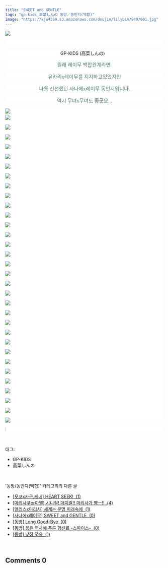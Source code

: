 ```yaml
---
title: "SWEET and GENTLE"
tags: "gp-kids 高菜しんの 동방／동인지(백합)"
image: "https://kjw4569.s3.amazonaws.com/doujin/lilybin/949/001.jpg"
---
```

<div class="article">
<div class="area_view">
<p style="text-align: justify; background: white"><img src="{{ site.imgserver3 }}/lilybin/949/001.jpg"/><span style="color:#557a74; font-family:돋움; font-size:9pt">
</span></p><p style="text-align: center; background: white"><br/></p><p style="text-align: center; background: white">GP-KIDS (高菜しんの) 
 </p><p style="text-align: center; background: white"><span style="color:#557a74"><span style="font-family:돋움체; font-size:12pt">원래 레이무 백합관계라면 </span><span style="font-family:Times New Roman; font-size:9pt">
</span></span></p><p style="text-align: center; background: white"><span style="color:#557a74"><span style="font-family:돋움체; font-size:12pt">유카리x레이무를 지지하고있었지만</span><span style="font-family:Times New Roman; font-size:9pt">
</span></span></p><p style="text-align: center; background: white"><span style="color:#557a74"><span style="font-family:돋움체; font-size:12pt">나름 신선했던 사나에x레이무 동인지입니다.</span><span style="font-family:Times New Roman; font-size:9pt">
</span></span></p><p style="text-align: center; background: white"><span style="color:#557a74"><span style="font-family:돋움체; font-size:12pt">역시 무녀x무녀도 좋군요...</span><span style="font-family:Times New Roman; font-size:9pt">
</span></span></p><p style="text-align: justify; background: white"><img src="{{ site.imgserver3 }}/lilybin/949/002.jpg"/><span style="color:#557a74; font-family:돋움; font-size:9pt"><br/><img src="{{ site.imgserver3 }}/lilybin/949/003.jpg"/><br/><br/><img src="{{ site.imgserver3 }}/lilybin/949/004.jpg"/><br/><br/><img src="{{ site.imgserver3 }}/lilybin/949/005.jpg"/><br/><br/><img src="{{ site.imgserver3 }}/lilybin/949/006.jpg"/><br/><br/><img src="{{ site.imgserver3 }}/lilybin/949/007.jpg"/><br/><br/><img src="{{ site.imgserver3 }}/lilybin/949/008.jpg"/><br/><br/><img src="{{ site.imgserver3 }}/lilybin/949/009.jpg"/><br/><br/><img src="{{ site.imgserver3 }}/lilybin/949/010.jpg"/><br/><br/><img src="{{ site.imgserver3 }}/lilybin/949/011.jpg"/><br/><br/><img src="{{ site.imgserver3 }}/lilybin/949/012.jpg"/><br/><br/><img src="{{ site.imgserver3 }}/lilybin/949/013.jpg"/><br/><br/><img src="{{ site.imgserver3 }}/lilybin/949/014.jpg"/><br/><br/><img src="{{ site.imgserver3 }}/lilybin/949/015.jpg"/><br/><br/><img src="{{ site.imgserver3 }}/lilybin/949/016.jpg"/><br/><br/><img src="{{ site.imgserver3 }}/lilybin/949/017.jpg"/><br/><br/><img src="{{ site.imgserver3 }}/lilybin/949/018.jpg"/><br/><br/><img src="{{ site.imgserver3 }}/lilybin/949/019.jpg"/><br/><br/><img src="{{ site.imgserver3 }}/lilybin/949/020.jpg"/><br/><br/><img src="{{ site.imgserver3 }}/lilybin/949/021.jpg"/><br/><br/><img src="{{ site.imgserver3 }}/lilybin/949/022.jpg"/><br/><br/><img src="{{ site.imgserver3 }}/lilybin/949/023.jpg"/><br/><br/><img src="{{ site.imgserver3 }}/lilybin/949/024.jpg"/><br/><br/><img src="{{ site.imgserver3 }}/lilybin/949/025.jpg"/><br/><br/><img src="{{ site.imgserver3 }}/lilybin/949/026.jpg"/><br/><br/><img src="{{ site.imgserver3 }}/lilybin/949/027.jpg"/><br/><br/><img src="{{ site.imgserver3 }}/lilybin/949/028.jpg"/><br/><br/><img src="{{ site.imgserver3 }}/lilybin/949/029.jpg"/><br/><br/><img src="{{ site.imgserver3 }}/lilybin/949/030.jpg"/><br/><br/><img src="{{ site.imgserver3 }}/lilybin/949/031.jpg"/><br/><br/><img src="{{ site.imgserver3 }}/lilybin/949/032.jpg"/><br/><br/><img src="{{ site.imgserver3 }}/lilybin/949/033.jpg"/><br/><br/><img src="{{ site.imgserver3 }}/lilybin/949/034.jpg"/>
</span></p><p style="text-align: justify; background: white"><span style="color:#557a74; font-family:돋움; font-size:9pt">| 
</span></p>
</div></div><br/>
<div class="tagTrail">
<p>태그: </p>
<ul>
<li>GP-KIDS</li>
<li>高菜しんの</li>
</ul>
</div><br/>
<div class="another">
<p>'동방/동인지(백합)' 카테고리의 다른 글</p>
<ul>
<li><a href="/lilybin_952">
[모코x카구,케네] HEART SEEK!  (1)
</a></li>
<li><a href="/lilybin_951">
[마리사쿠or마앨] 시니컬! 매지컬!! 마리사가 빵ㅡ!!  (4)
</a></li>
<li><a href="/lilybin_950">
[앨리스x마리사] 세계는 분명 미래속에  (1)
</a></li>
<li><a href="/lilybin_949">
[사나에x레이무] SWEET and GENTLE  (0)
</a></li>
<li><a href="/lilybin_658">
[동방] Long Good-Bye  (0)
</a></li>
<li><a href="/lilybin_506">
[동방] 붉은 역사에 푸른 향신료 -스파이스-  (0)
</a></li>
<li><a href="/lilybin_357">
[동방] 낮잠 쪼옥  (1)
</a></li>
</ul>
</div><br/>
<div class="comment">
<h2 class="bold">Comments <span id="commentCount949">0</span></h2>
<div style="clear:both;">
<div id="entry949Comment" style="display:block">
</div>
</div>
</div><br/>
<br/>
<p id="refer"></p>
<br/>

